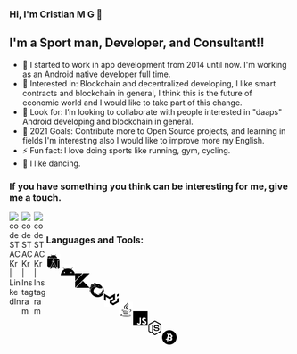 ### Hi, I'm Cristian M G 👋

## I'm a Sport man, Developer, and Consultant!!

- :beginner: I started to work in app development from 2014 until now. I'm working as an Android native developer full time.
- 🌱 Interested in: Blockchain and decentralized developing, I like smart contracts and blockchain in general, I think this is the future of economic world and I would like to take part of this change.
- 👯 Look for: I’m looking to collaborate with people interested in "daaps" Android developing and blockchain in general.
- 🥅 2021 Goals: Contribute more to Open Source projects, and learning in fields I'm interesting also I would like to improve more my English.
- ⚡ Fun fact: I love doing sports like running, gym, cycling.
- :dancer: I like dancing.

### If you have something you think can be interesting for me, give me a touch.

[<img align="left" alt="codeSTACKr | LinkedIn" width="22px" src="https://cdn.jsdelivr.net/npm/simple-icons@v3/icons/linkedin.svg" />](https://www.linkedin.com/in/cristian-mg/)
[<img align="left" alt="codeSTACKr | Instagram" width="22px" src="https://cdn.jsdelivr.net/npm/simple-icons@v3/icons/instagram.svg" />](https://www.instagram.com/cristian.menarguez/)
[<img align="left" alt="codeSTACKr | Instagram" width="22px" src="https://cdn.jsdelivr.net/npm/simple-icons@3.13.0/icons/discord.svg" />](https://discordapp.com/users/CristianMG#6028)
<br />

### Languages and Tools:

<img align="left" alt="Android studio" width="26px" src="./icons/androidstudio.svg"/>
<br />

<img align="left" alt="Android" width="26px" src="./icons/android.svg" />
<br />

<img align="left" alt="Kotlin" width="26px" src="./icons/kotlin.svg" />
<br />

<img align="left" alt="Reactivex" width="26px" src="./icons/reactivex.svg" />
<br />

<img align="left" alt="Material UI" width="26px" src="./icons/materialui.svg" />
<br />

<img align="left" alt="Java" width="26px" src="./icons/java.svg" />
<br />

<img align="left" alt="Javascript" width="26px" src="./icons/javascript.svg" />
<br />

<img align="left" alt="Node" width="26px" src="./icons/nodedotjs.svg" />

<br />
<img align="left" alt="Node" width="26px" src="./icons/bitcoin.svg" />
